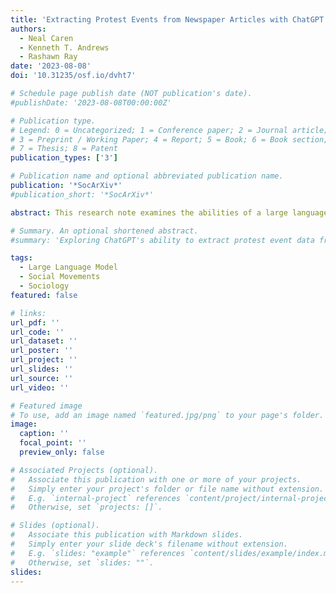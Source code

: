 ```yaml
---
title: 'Extracting Protest Events from Newspaper Articles with ChatGPT'
authors:
  - Neal Caren
  - Kenneth T. Andrews
  - Rashawn Ray
date: '2023-08-08'
doi: '10.31235/osf.io/dvht7'

# Schedule page publish date (NOT publication's date).
#publishDate: '2023-08-08T00:00:00Z'

# Publication type.
# Legend: 0 = Uncategorized; 1 = Conference paper; 2 = Journal article;
# 3 = Preprint / Working Paper; 4 = Report; 5 = Book; 6 = Book section;
# 7 = Thesis; 8 = Patent
publication_types: ['3']

# Publication name and optional abbreviated publication name.
publication: '*SocArXiv*'
#publication_short: '*SocArXiv*'

abstract: This research note examines the abilities of a large language model (LLM), ChatGPT, to extract structured data on protest events from media accounts. Based on our analysis of 500 articles on Black Lives Matter protests, after an iterative process of prompt improvement on a training dataset, ChatGPT can produce data comparable to or better than a hand-coding method with an enormous reduction in time and minimal cost. While the technique has limitations, LLMs show promise and deserve further study for their use in protest event analysis.

# Summary. An optional shortened abstract.
#summary: 'Exploring ChatGPT's ability to extract protest event data from media articles, showing promising results and efficiency over traditional methods.'

tags:
  - Large Language Model
  - Social Movements
  - Sociology
featured: false

# links:
url_pdf: ''
url_code: ''
url_dataset: ''
url_poster: ''
url_project: ''
url_slides: ''
url_source: ''
url_video: ''

# Featured image
# To use, add an image named `featured.jpg/png` to your page's folder.
image:
  caption: ''
  focal_point: ''
  preview_only: false

# Associated Projects (optional).
#   Associate this publication with one or more of your projects.
#   Simply enter your project's folder or file name without extension.
#   E.g. `internal-project` references `content/project/internal-project/index.md`.
#   Otherwise, set `projects: []`.

# Slides (optional).
#   Associate this publication with Markdown slides.
#   Simply enter your slide deck's filename without extension.
#   E.g. `slides: "example"` references `content/slides/example/index.md`.
#   Otherwise, set `slides: ""`.
slides:
---
```

